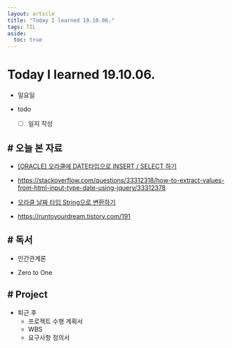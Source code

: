```yaml
---
layout: article
title: "Today I learned 19.10.06."
tags: TIL
aside:
  toc: true
---
```


# Today I learned 19.10.06.
- 일요일
- todo

  - [ ] 일지 작성



## # 오늘 본 자료

- [[ORACLE] 오라클에 DATE타입으로 INSERT / SELECT 하기](http://blog.naver.com/PostView.nhn?blogId=xerosda&logNo=30152191344)

- https://stackoverflow.com/questions/33312318/how-to-extract-values-from-html-input-type-date-using-jquery/33312378

- [오라클 날짜 타입 String으로 변환하기](https://enzycut.tistory.com/entry/오라클-DATE-날짜-타입)
- https://runtoyourdream.tistory.com/191



## # 독서

- 인간관계론

- Zero to One

  

## # Project

- 퇴근 후 
  - 프로젝트 수행 계획서
  - WBS
  - 요구사항 정의서
